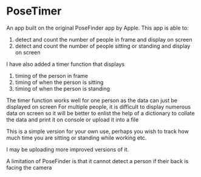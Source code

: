 # PoseTimer
An app built on the original PoseFinder app by Apple.
This app is able to:
1. detect and count the number of people in frame and display on screen
2. detect and count the number of people sitting or standing and display on screen

I have also added a timer function that displays
1. timing of the person in frame
2. timing of when the person is sitting
3. timing of when the person is standing

The timer function works well for one person as the data can just be displayed on screen
For multiple people, it is difficult to display numerous data on screen so 
it will be better to enlist the help of a dictionary 
to collate the data and print it on console or upload it into a file

This is a simple version for your own use, 
perhaps you wish to track how much time you are sitting or standing while working etc.

I may be uploading more improved versions of it.

A limitation of PoseFinder is that it cannot detect a person if their back is facing the camera
